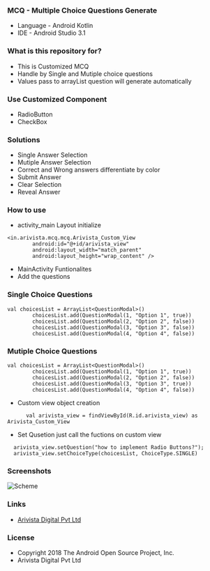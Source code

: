 ### MCQ - Multiple Choice Questions Generate ###

* Language - Android Kotlin
* IDE - Android Studio 3.1

### What is this repository for? ###

* This is Customized MCQ 
* Handle by Single and Mutiple choice questions
* Values pass to arrayList question will generate automatically

### Use Customized Component ###

* RadioButton
* CheckBox

### Solutions ###

* Single Answer Selection
* Mutiple Answer Selection
* Correct and Wrong answers differentiate by color
* Submit Answer
* Clear Selection
* Reveal Answer

### How to use ###

 * activity_main Layout initialize
 
```
<in.arivista.mcq.mcq.Arivista_Custom_View
        android:id="@+id/arivista_view"
        android:layout_width="match_parent"
        android:layout_height="wrap_content" />
```
* MainActivity Funtionalites
* Add the questions
### Single Choice Questions ###
```
val choicesList = ArrayList<QuestionModal>()
        choicesList.add(QuestionModal(1, "Option 1", true))
        choicesList.add(QuestionModal(2, "Option 2", false))
        choicesList.add(QuestionModal(3, "Option 3", false))
        choicesList.add(QuestionModal(4, "Option 4", false))
```
### Mutiple Choice Questions ###

```
val choicesList = ArrayList<QuestionModal>()
        choicesList.add(QuestionModal(1, "Option 1", true))
        choicesList.add(QuestionModal(2, "Option 2", false))
        choicesList.add(QuestionModal(3, "Option 3", true))
        choicesList.add(QuestionModal(4, "Option 4", false))
```

* Custom view object creation
```
      val arivista_view = findViewById(R.id.arivista_view) as Arivista_Custom_View
```

* Set Qusetion just call the fuctions on custom view 

```
  arivista_view.setQuestion("how to implement Radio Buttons?");
  arivista_view.setChoiceType(choicesList, ChoiceType.SINGLE)
```

### Screenshots ###

 ![Scheme](https://bitbucket.org/sureshseeniss/mcq/src/master/app/screenshots/mcq.gif)

### Links ###
* [Arivista Digital Pvt Ltd](https://www.arivistadigital.org/ "Arivista")

### License ###

* Copyright 2018 The Android Open Source Project, Inc.
* Arivista Digital Pvt Ltd

